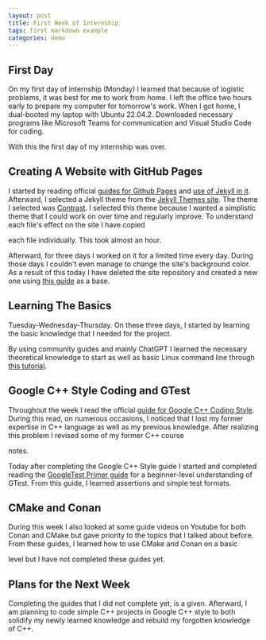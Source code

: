```yaml
---
layout: post
title: First Week of Internship
tags: first markdown example
categories: demo
---
```


## First Day 

On my first day of internship (Monday) I  learned that because of logistic
problems, it was best for me to work from home. I left the office two hours
early to prepare my computer for tomorrow's work. When I got home, I dual-booted
my laptop with Ubuntu 22.04.2. Downloaded necessary programs like Microsoft
Teams for communication and Visual Studio Code for coding. 

With this the first
day of my internship was over.


## Creating A Website with GitHub Pages

I started by reading official [guides for Github Pages][guide-gh-pg] and [use of
Jekyll in it][jekyll-pg].				  			  		   
Afterward, I selected a Jekyll theme from the [Jekyll Themes site][jekyll-site].
The theme I selected was [Contrast][contrast-gh]. I selected this theme because
I wanted a simplistic theme that I could work on over time and regularly
improve. To understand each file's effect on the site I have copied 

each file
individually. This took almost an hour.
		
Afterward, for three days I worked on it for a limited time every day. During
those days I couldn't even manage to change the site's background color. As a
result of this today I have deleted the site repository and created a new one
using [this guide][guide-site] as a base. 


## Learning The Basics

Tuesday-Wednesday-Thursday. On these three days, I started by learning the basic
knowledge that I needed for the project. 

By using community guides and mainly
ChatGPT I learned the necessary theoretical knowledge to start as well as basic
Linux command line through [this tutorial][guide-linux]. 


## Google C++ Style Coding and GTest

Throughout the week I read the official [guide for Google C++ Coding
Style][guide.gc++]. During this read, on numerous occasions, I noticed that I
lost my former expertise in C++ language as well as my previous knowledge. After
realizing this problem I revised some of my former C++ course 

notes. 

Today after completing the Google C++ Style guide I started and completed
reading the [GoogleTest Primer guide][guide-gtest] for a beginner-level
understanding of GTest. From this guide, I learned assertions and simple test
formats.


## CMake and Conan

During this week I also looked at some guide videos on Youtube for both Conan
and CMake but gave priority to the topics that I talked about before. From these
guides, I learned how to use CMake and Conan on a basic 

level but I have not
completed these guides yet.


## Plans for the Next Week

Completing the guides that I did not complete yet, is a given. Afterward, I am
planning to code simple C++ projects in Google C++ style to both solidify my
newly learned knowledge and rebuild my forgotten knowledge of C++.

[guide-gh-pg]: https://docs.github.com/en/pages/quickstart
[jekyll-pg]:https://docs.github.com/en/pages/setting-up-a-github-pages-site-with-jekyll/adding-a-theme-to-your-github-pages-site-using-jekyll
[jekyll-site]: https://jekyllthemes.io/free
[contrast-gh]: https://github.com/niklasbuschmann/contrast
[guide-site]: https://evanwill.github.io/go-go-ghpages-b/content/3-blog.html 
[guide-linux]:https://ubuntu.com/tutorials/command-line-for-beginners#1-overview
[guide.gc++]: https://google.github.io/styleguide/cppguide.html
[guide-gtest]: http://google.github.io/googletest/primer.html
